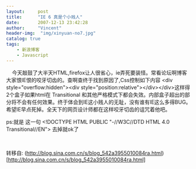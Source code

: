 ```yaml
---
layout:     post
title:      "IE 6 真是个小贱人"
date:       2007-12-13 23:42:28
author:     "Vincent"
header-img:  "img/xinyuan-no7.jpg"
catalog: true
tags:
    - 新浪博客
    - Javascript
---
```



   
今天敲鼓了大半天HTML,firefox让人很省心，ie弄死要装怪。常看论坛啊博客大家恨IE恨的咬牙切齿的。查啊查终于找到原因了,Css控制如下内容
&lt;div style="overflow:hidden"&gt;&lt;div
style="position:relative"&gt;&lt;/div&gt;&lt;/div&gt;这样得2个盒子如果html在
Transitional
和其他严格模式下都会失效。内部盒子超出的部分将不会有任何效果。终于体会到IE这小贱人的无耻，没有谁有IE这么多得BUG。希望IE早点死掉。全天下的网页设计师都在这样咬牙切齿的诅咒着他吧。

ps:就是 这一句 &lt;!DOCTYPE
HTML PUBLIC "-//W3C//DTD HTML 4.0 Transitional//EN"&gt;
去掉就ok了

 





转移自: (http://blog.sina.com.cn/s/blog_542a3955010084ra.html)[http://blog.sina.com.cn/s/blog_542a3955010084ra.html]